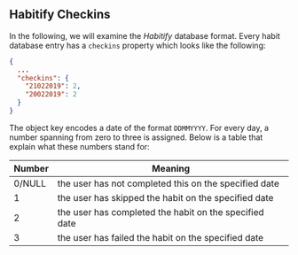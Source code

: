 ## Habitify Checkins

In the following, we will examine the *Habitify* database format. Every habit database entry has a `checkins` property which looks like the following:

```json
{
  ...
  "checkins": {
    "21022019": 2, 
    "20022019": 2
  }
}
```

The object key encodes a date of the format `DDMMYYYY`. For every day, a number spanning from zero to three is assigned. Below is a table that explain what these numbers stand for:

| Number     | Meaning           |
| ---------- |-------------------|
| 0/NULL    | the user has not completed this on the specified date |
| 1         | the user has skipped the habit on the specified date  | 
| 2         | the user has completed the habit on the specified date |
| 3         | the user has failed the habit on the specified date |

